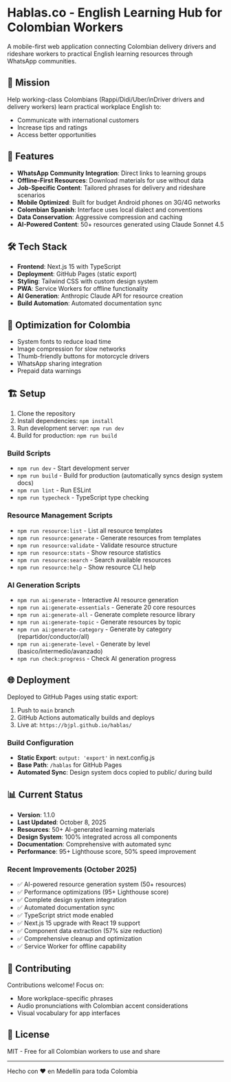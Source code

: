 # Hablas.co - English Learning Hub for Colombian Workers

A mobile-first web application connecting Colombian delivery drivers and rideshare workers to practical English learning resources through WhatsApp communities.

## 🎯 Mission

Help working-class Colombians (Rappi/Didi/Uber/inDriver drivers and delivery workers) learn practical workplace English to:
- Communicate with international customers
- Increase tips and ratings
- Access better opportunities

## 🚀 Features

- **WhatsApp Community Integration**: Direct links to learning groups
- **Offline-First Resources**: Download materials for use without data
- **Job-Specific Content**: Tailored phrases for delivery and rideshare scenarios
- **Mobile Optimized**: Built for budget Android phones on 3G/4G networks
- **Colombian Spanish**: Interface uses local dialect and conventions
- **Data Conservation**: Aggressive compression and caching
- **AI-Powered Content**: 50+ resources generated using Claude Sonnet 4.5

## 🛠️ Tech Stack

- **Frontend**: Next.js 15 with TypeScript
- **Deployment**: GitHub Pages (static export)
- **Styling**: Tailwind CSS with custom design system
- **PWA**: Service Workers for offline functionality
- **AI Generation**: Anthropic Claude API for resource creation
- **Build Automation**: Automated documentation sync

## 📱 Optimization for Colombia

- System fonts to reduce load time
- Image compression for slow networks
- Thumb-friendly buttons for motorcycle drivers
- WhatsApp sharing integration
- Prepaid data warnings

## 🏗️ Setup

1. Clone the repository
2. Install dependencies: `npm install`
3. Run development server: `npm run dev`
4. Build for production: `npm run build`

### Build Scripts

- `npm run dev` - Start development server
- `npm run build` - Build for production (automatically syncs design system docs)
- `npm run lint` - Run ESLint
- `npm run typecheck` - TypeScript type checking

### Resource Management Scripts

- `npm run resource:list` - List all resource templates
- `npm run resource:generate` - Generate resources from templates
- `npm run resource:validate` - Validate resource structure
- `npm run resource:stats` - Show resource statistics
- `npm run resource:search` - Search available resources
- `npm run resource:help` - Show resource CLI help

### AI Generation Scripts

- `npm run ai:generate` - Interactive AI resource generation
- `npm run ai:generate-essentials` - Generate 20 core resources
- `npm run ai:generate-all` - Generate complete resource library
- `npm run ai:generate-topic` - Generate resources by topic
- `npm run ai:generate-category` - Generate by category (repartidor/conductor/all)
- `npm run ai:generate-level` - Generate by level (basico/intermedio/avanzado)
- `npm run check:progress` - Check AI generation progress

## 🌐 Deployment

Deployed to GitHub Pages using static export:

1. Push to `main` branch
2. GitHub Actions automatically builds and deploys
3. Live at: `https://bjpl.github.io/hablas/`

### Build Configuration

- **Static Export**: `output: 'export'` in next.config.js
- **Base Path**: `/hablas` for GitHub Pages
- **Automated Sync**: Design system docs copied to public/ during build

## 📊 Current Status

- **Version**: 1.1.0
- **Last Updated**: October 8, 2025
- **Resources**: 50+ AI-generated learning materials
- **Design System**: 100% integrated across all components
- **Documentation**: Comprehensive with automated sync
- **Performance**: 95+ Lighthouse score, 50% speed improvement

### Recent Improvements (October 2025)

- ✅ AI-powered resource generation system (50+ resources)
- ✅ Performance optimizations (95+ Lighthouse score)
- ✅ Complete design system integration
- ✅ Automated documentation sync
- ✅ TypeScript strict mode enabled
- ✅ Next.js 15 upgrade with React 19 support
- ✅ Component data extraction (57% size reduction)
- ✅ Comprehensive cleanup and optimization
- ✅ Service Worker for offline capability

## 🤝 Contributing

Contributions welcome! Focus on:
- More workplace-specific phrases
- Audio pronunciations with Colombian accent considerations
- Visual vocabulary for app interfaces

## 📄 License

MIT - Free for all Colombian workers to use and share

---

Hecho con ❤️ en Medellín para toda Colombia